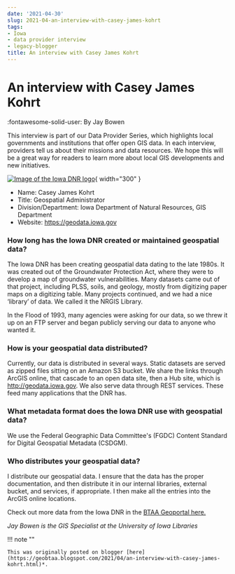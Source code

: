 ```yaml
---
date: '2021-04-30'
slug: 2021-04-an-interview-with-casey-james-kohrt
tags:
- Iowa
- data provider interview
- legacy-blogger
title: An interview with Casey James Kohrt
---
```


# An interview with Casey James Kohrt

:fontawesome-solid-user: By Jay Bowen 

This interview is part of our Data Provider Series, which highlights local governments and institutions that offer open GIS data. In each interview, providers tell us about their missions and data resources. We hope this will be a great way for readers to learn more about local GIS developments and new initiatives. 

[![Image of the Iowa DNR logo](https://blogger.googleusercontent.com/img/a/AVvXsEityTcc1sAiujE5siMlpEoBFnizhwwTNeAwMwdfBfNXk3jX6MwPn9rNFFcAakerCyQ0Vo-dbusYrZpNlAuvuB70CzPtAWVCnhSvzTN02HnrLWbAQRahRFWs-9B1Z7OCFKkQSvbDRLoSEYwfomfdbVX23cqiqoCGqPIbVAq78H1ZExvERoG1ztH6MRSI2A=w749-h134)](https://blogger.googleusercontent.com/img/a/AVvXsEityTcc1sAiujE5siMlpEoBFnizhwwTNeAwMwdfBfNXk3jX6MwPn9rNFFcAakerCyQ0Vo-dbusYrZpNlAuvuB70CzPtAWVCnhSvzTN02HnrLWbAQRahRFWs-9B1Z7OCFKkQSvbDRLoSEYwfomfdbVX23cqiqoCGqPIbVAq78H1ZExvERoG1ztH6MRSI2A=s450){ width="300" }

* Name: Casey James Kohrt 
* Title: Geospatial Administrator
* Division/Department: Iowa Department of Natural Resources, GIS Department
* Website: https://geodata.iowa.gov

<!-- more -->

### How long has the Iowa DNR created or maintained geospatial data? 

The Iowa DNR has been creating geospatial data dating to the late 1980s. It was created out of the Groundwater Protection Act, where they were to develop a map of groundwater vulnerabilities. Many datasets came out of that project, including PLSS, soils, and geology, mostly from digitizing paper maps on a digitizing table. Many projects continued, and we had a nice ‘library’ of data. We called it the NRGIS Library. 

In the Flood of 1993, many agencies were asking for our data, so we threw it up on an FTP server and began publicly serving our data to anyone who wanted it. 

### How is your geospatial data distributed? 

Currently, our data is distributed in several ways. Static datasets are served as zipped files sitting on an Amazon S3 bucket. We share the links through ArcGIS online, that cascade to an open data site, then a Hub site, which is http://geodata.iowa.gov. We also serve data through REST services. These feed many applications that the DNR has. 

### What metadata format does the Iowa DNR use with geospatial data? 

We use the Federal Geographic Data Committee's (FGDC) Content Standard for Digital Geospatial Metadata (CSDGM). 

### Who distributes your geospatial data? 

I distribute our geospatial data. I ensure that the data has the proper documentation, and then distribute it in our internal libraries, external bucket, and services, if appropriate. I then make all the entries into the ArcGIS online locations. 

Check out more data from the Iowa DNR in the [BTAA Geoportal here.](https://geo.btaa.org/catalog/03a-03)


*Jay Bowen is the GIS Specialist at the University of Iowa Libraries*

!!! note ""

	This was originally posted on blogger [here](https://geobtaa.blogspot.com/2021/04/an-interview-with-casey-james-kohrt.html)*.

